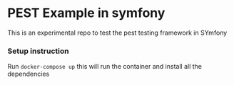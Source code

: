 # PEST Example in symfony
This is an experimental repo to test the pest testing framework in SYmfony

### Setup instruction
Run `docker-compose up`
this will run the container and install all the dependencies
